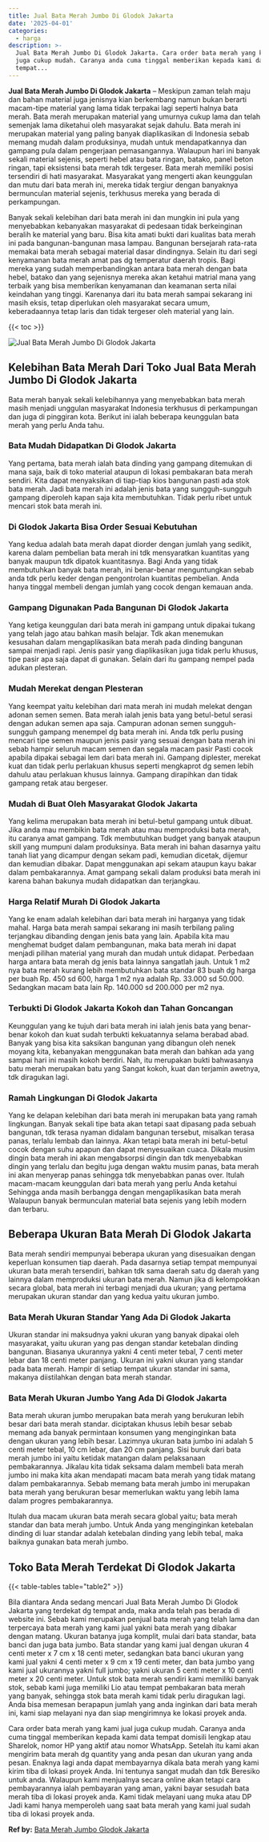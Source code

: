 ```yaml
---
title: Jual Bata Merah Jumbo Di Glodok Jakarta
date: '2025-04-01'
categories:
  - harga
description: >-
  Jual Bata Merah Jumbo Di Glodok Jakarta. Cara order bata merah yang kami jual
  juga cukup mudah. Caranya anda cuma tinggal memberikan kepada kami data
  tempat...
---
```


**Jual Bata Merah Jumbo Di Glodok Jakarta** – Meskipun zaman telah maju dan bahan material juga jenisnya kian berkembang namun bukan berarti macam-tipe material yang lama tidak terpakai lagi seperti halnya bata merah. Bata merah merupakan material yang umurnya cukup lama dan telah semenjak lama diketahui oleh masyarakat sejak dahulu. Bata merah ini merupakan material yang paling banyak diaplikasikan di Indonesia sebab memang mudah dalam produksinya, mudah untuk mendapatkannya dan gampang pula dalam pengerjaan pemasangannya. Walaupun hari ini banyak sekali material sejenis, seperti hebel atau bata ringan, batako, panel beton ringan, tapi eksistensi bata merah tdk tergeser. Bata merah memiliki posisi tersendiri di hati masyarakat. Masyarakat yang mengerti akan keunggulan dan mutu dari bata merah ini, mereka tidak tergiur dengan banyaknya bermunculan material sejenis, terkhusus mereka yang berada di perkampungan.

Banyak sekali kelebihan dari bata merah ini dan mungkin ini pula yang menyebabkan kebanyakan masyarakat di pedesaan tidak berkeinginan beralih ke material yang baru. Bisa kita amati bukti dari kualitas bata merah ini pada bangunan-bangunan masa lampau. Bangunan bersejarah rata-rata memakai bata merah sebagai material dasar dindingnya. Selain itu dari segi kenyamanan bata merah amat pas dg temperatur daerah tropis. Bagi mereka yang sudah memperbandingkan antara bata merah dengan bata hebel, batako dan yang sejenisnya mereka akan ketahui matrial mana yang terbaik yang bisa memberikan kenyamanan dan keamanan serta nilai keindahan yang tinggi. Karenanya dari itu bata merah sampai sekarang ini masih eksis, tetap diperlukan oleh masyarakat secara umum, keberadaannya tetap laris dan tidak tergeser oleh material yang lain.

{{< toc >}}

![Jual Bata Merah Jumbo Di Glodok Jakarta](/images/jual-bata-merah-17.png)

## Kelebihan Bata Merah Dari Toko Jual Bata Merah Jumbo Di Glodok Jakarta

Bata merah banyak sekali kelebihannya yang menyebabkan bata merah masih menjadi unggulan masyarakat Indonesia terkhusus di perkampungan dan juga di pinggiran kota. Berikut ini ialah beberapa keunggulan bata merah yang perlu Anda tahu.

### Bata Mudah Didapatkan Di Glodok Jakarta

Yang pertama, bata merah ialah bata dinding yang gampang ditemukan di mana saja, baik di toko material ataupun di lokasi pembakaran bata merah sendiri. Kita dapat menyaksikan di tiap-tiap kios bangunan pasti ada stok bata merah. Jadi bata merah ini adalah jenis bata yang sungguh-sungguh gampang diperoleh kapan saja kita membutuhkan. Tidak perlu ribet untuk mencari stok bata merah ini.

### Di Glodok Jakarta Bisa Order Sesuai Kebutuhan

Yang kedua adalah bata merah dapat diorder dengan jumlah yang sedikit, karena dalam pembelian bata merah ini tdk mensyaratkan kuantitas yang banyak maupun tdk dipatok kuantitasnya. Bagi Anda yang tidak membutuhkan banyak bata merah, ini benar-benar menguntungkan sebab anda tdk perlu keder dengan pengontrolan kuantitas pembelian. Anda hanya tinggal membeli dengan jumlah yang cocok dengan kemauan anda.

### Gampang Digunakan Pada Bangunan Di Glodok Jakarta

Yang ketiga keunggulan dari bata merah ini gampang untuk dipakai tukang yang telah jago atau bahkan masih belajar. Tdk akan menemukan kesusahan dalam mengaplikasikan bata merah pada dinding bangunan sampai menjadi rapi. Jenis pasir yang diaplikasikan juga tidak perlu khusus, tipe pasir apa saja dapat di gunakan. Selain dari itu gampang nempel pada adukan plesteran.

### Mudah Merekat dengan Plesteran

Yang keempat yaitu kelebihan dari mata merah ini mudah melekat dengan adonan semen semen. Bata merah ialah jenis bata yang betul-betul serasi dengan adukan semen apa saja. Campuran adonan semen sungguh-sungguh gampang menempel dg bata merah ini. Anda tdk perlu pusing mencari tipe semen maupun jenis pasir yang sesuai dengan bata merah ini sebab hampir seluruh macam semen dan segala macam pasir Pasti cocok apabila dipakai sebagai lem dari bata merah ini. Gampang diplester, merekat kuat dan tidak perlu perlakuan khusus seperti mengkaprot dg semen lebih dahulu atau perlakuan khusus lainnya. Gampang dirapihkan dan tidak gampang retak atau bergeser.

### Mudah di Buat Oleh Masyarakat Glodok Jakarta

Yang kelima merupakan bata merah ini betul-betul gampang untuk dibuat. Jika anda mau membikin bata merah atau mau memproduksi bata merah, itu caranya amat gampang. Tdk membutuhkan budget yang banyak ataupun skill yang mumpuni dalam produksinya. Bata merah ini bahan dasarnya yaitu tanah liat yang dicampur dengan sekam padi, kemudian dicetak, dijemur dan kemudian dibakar. Dapat menggunakan api sekam ataupun kayu bakar dalam pembakarannya. Amat gampang sekali dalam produksi bata merah ini karena bahan bakunya mudah didapatkan dan terjangkau.

### Harga Relatif Murah Di Glodok Jakarta

Yang ke enam adalah kelebihan dari bata merah ini harganya yang tidak mahal. Harga bata merah sampai sekarang ini masih terbilang paling terjangkau dibanding dengan jenis bata yang lain. Apabila kita mau menghemat budget dalam pembangunan, maka bata merah ini dapat menjadi pilihan material yang murah dan mudah untuk didapat. Perbedaan harga antara bata merah dg jenis bata lainnya sangatlah jauh. Untuk 1 m2 nya bata merah kurang lebih membutuhkan bata standar 83 buah dg harga per buah Rp. 450 sd 600, harga 1 m2 nya adalah Rp. 33.000 sd 50.000. Sedangkan macam bata lain Rp. 140.000 sd 200.000 per m2 nya.

### Terbukti Di Glodok Jakarta Kokoh dan Tahan Goncangan

Keunggulan yang ke tujuh dari bata merah ini ialah jenis bata yang benar-benar kokoh dan kuat sudah terbukti kekuatannya selama berabad abad. Banyak yang bisa kita saksikan bangunan yang dibangun oleh nenek moyang kita, kebanyakan menggunakan bata merah dan bahkan ada yang sampai hari ini masih kokoh berdiri. Nah, itu merupakan bukti bahwasanya batu merah merupakan batu yang Sangat kokoh, kuat dan terjamin awetnya, tdk diragukan lagi.

### Ramah Lingkungan Di Glodok Jakarta

Yang ke delapan kelebihan dari bata merah ini merupakan bata yang ramah lingkungan. Banyak sekali tipe bata akan tetapi saat dipasang pada sebuah bangunan, tdk terasa nyaman didalam bangunan tersebut, misalkan terasa panas, terlalu lembab dan lainnya. Akan tetapi bata merah ini betul-betul cocok dengan suhu apapun dan dapat menyesuaikan cuaca. Dikala musim dingin bata merah ini akan mengabsorpsi dingin dan tdk menyebabkan dingin yang terlalu dan begitu juga dengan waktu musim panas, bata merah ini akan menyerap panas sehingga tdk menyebabkan panas over. Itulah macam-macam keunggulan dari bata merah yang perlu Anda ketahui Sehingga anda masih berbangga dengan mengaplikasikan bata merah Walaupun banyak bermunculan material bata sejenis yang lebih modern dan terbaru.

## Beberapa Ukuran Bata Merah Di Glodok Jakarta

Bata merah sendiri mempunyai beberapa ukuran yang disesuaikan dengan keperluan konsumen tiap daerah. Pada dasarnya setiap tempat mempunyai ukuran bata merah tersendiri, bahkan tdk sama daerah satu dg daerah yang lainnya dalam memproduksi ukuran bata merah. Namun jika di kelompokkan secara global, bata merah ini terbagi menjadi dua ukuran; yang pertama merupakan ukuran standar dan yang kedua yaitu ukuran jumbo.

### Bata Merah Ukuran Standar Yang Ada Di Glodok Jakarta

Ukuran standar ini maksudnya yakni ukuran yang banyak dipakai oleh masyarakat, yaitu ukuran yang pas dengan standar ketebalan dinding bangunan. Biasanya ukurannya yakni 4 centi meter tebal, 7 centi meter lebar dan 18 centi meter panjang. Ukuran ini yakni ukuran yang standar pada bata merah. Hampir di setiap tempat ukuran standar ini sama, makanya diistilahkan dengan bata merah standar.

### Bata Merah Ukuran Jumbo Yang Ada Di Glodok Jakarta

Bata merah ukuran jumbo merupakan bata merah yang berukuran lebih besar dari bata merah standar. diciptakan khusus lebih besar sebab memang ada banyak permintaan konsumen yang menginginkan bata dengan ukuran yang lebih besar. Lazimnya ukuran bata jumbo ini adalah 5 centi meter tebal, 10 cm lebar, dan 20 cm panjang. Sisi buruk dari bata merah jumbo ini yaitu ketidak matangan dalam pelaksanaan pembakarannya. Jikalau kita tidak seksama dalam membeli bata merah jumbo ini maka kita akan mendapati macam bata merah yang tidak matang dalam pembakarannya. Sebab memang bata merah jumbo ini merupakan bata merah yang berukuran besar memerlukan waktu yang lebih lama dalam progres pembakarannya.

Itulah dua macam ukuran bata merah secara global yaitu; bata merah standar dan bata merah jumbo. Untuk Anda yang menginginkan ketebalan dinding di luar standar adalah ketebalan dinding yang lebih tebal, maka baiknya gunakan bata merah jumbo.

## Toko Bata Merah Terdekat Di Glodok Jakarta

{{< table-tables table="table2" >}}

Bila diantara Anda sedang mencari Jual Bata Merah Jumbo Di Glodok Jakarta yang terdekat dg tempat anda, maka anda telah pas berada di website ini. Sebab kami merupakan penjual bata merah yang telah lama dan terpercaya bata merah yang kami jual yakni bata merah yang dibakar dengan matang. Ukuran batanya juga komplit, mulai dari bata standar, bata banci dan juga bata jumbo. Bata standar yang kami jual dengan ukuran 4 centi meter x 7 cm x 18 centi meter, sedangkan bata banci ukuran yang kami jual yakni 4 centi meter x 9 cm x 19 centi meter, dan bata jumbo yang kami jual ukurannya yakni full jumbo; yakni ukuran 5 centi meter x 10 centi meter x 20 centi meter. Untuk stok bata merah sendiri kami memiliki banyak stok, sebab kami juga memiliki Lio atau tempat pembakaran bata merah yang banyak, sehingga stok bata merah kami tidak perlu diragukan lagi. Anda bisa memesan berapapun jumlah yang anda inginkan dari bata merah ini, kami siap melayani nya dan siap mengirimnya ke lokasi proyek anda.

Cara order bata merah yang kami jual juga cukup mudah. Caranya anda cuma tinggal memberikan kepada kami data tempat domisili lengkap atau Sharelok, nomor HP yang aktif atau nomor WhatsApp. Setelah itu kami akan mengirim bata merah dg quantity yang anda pesan dan ukuran yang anda pesan. Enaknya lagi anda dapat membayarnya dikala bata merah yang kami kirim tiba di lokasi proyek Anda. Ini tentunya sangat mudah dan tdk Beresiko untuk anda. Walaupun kami menjualnya secara online akan tetapi cara pembayarannya ialah pembayaran yang aman, yakni bayar sesudah bata merah tiba di lokasi proyek anda. Kami tidak melayani uang muka atau DP Jadi kami hanya memperoleh uang saat bata merah yang kami jual sudah tiba di lokasi proyek anda.

**Ref by:** [Bata Merah Jumbo Glodok Jakarta](https://id.wikipedia.org/wiki/Bata)
